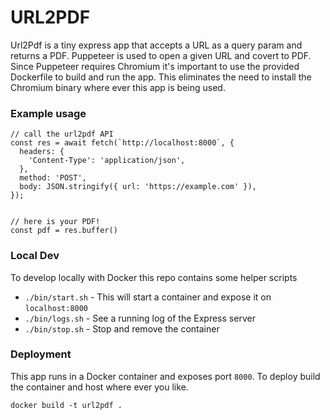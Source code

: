 # URL2PDF

Url2Pdf is a tiny express app that accepts a URL as a query param 
and returns a PDF. Puppeteer is used to open a given URL and covert
to PDF. Since Puppeteer requires Chromium it's important to use
the provided Dockerfile to build and run the app. This eliminates 
the need to install the Chromium binary where ever this app is being 
used.

### Example usage
```node
// call the url2pdf API
const res = await fetch(`http://localhost:8000`, {
  headers: {
    'Content-Type': 'application/json',
  },
  method: 'POST',
  body: JSON.stringify({ url: 'https://example.com' }),
});


// here is your PDF!
const pdf = res.buffer()
```

### Local Dev
To develop locally with Docker this repo contains some 
helper scripts
- `./bin/start.sh` - This will start a container and expose it on `localhost:8000`
- `./bin/logs.sh` - See a running log of the Express server
- `./bin/stop.sh` - Stop and remove the container

### Deployment
This app runs in a Docker container and exposes port `8000`. To deploy 
build the container and host where ever you like. 
```shell
docker build -t url2pdf .
```
